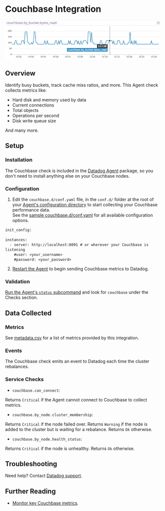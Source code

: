 # Couchbase Integration

![Couchbase Bytes Read][1]

## Overview

Identify busy buckets, track cache miss ratios, and more. This Agent check collects metrics like:

* Hard disk and memory used by data
* Current connections
* Total objects
* Operations per second
* Disk write queue size

And many more.

## Setup

### Installation

The Couchbase check is included in the [Datadog Agent][2] package, so you don't need to install anything else on your Couchbase nodes.

### Configuration

1. Edit the `couchbase.d/conf.yaml` file, in the `conf.d/` folder at the root of your [Agent's configuration directory][3] to start collecting your Couchbase performance data.  
	See the [sample couchbase.d/conf.yaml][4] for all available configuration options.

```
init_config:

instances:
  - server: http://localhost:8091 # or wherever your Couchbase is listening
    #user: <your_username>
    #password: <your_password>
```

2. [Restart the Agent][5] to begin sending Couchbase metrics to Datadog.


### Validation

[Run the Agent's `status` subcommand][6] and look for `couchbase` under the Checks section.

## Data Collected
### Metrics

See [metadata.csv][7] for a list of metrics provided by this integration.

### Events

The Couchbase check emits an event to Datadog each time the cluster rebalances.

### Service Checks

- `couchbase.can_connect`:

Returns `Critical` if the Agent cannot connect to Couchbase to collect metrics.

- `couchbase.by_node.cluster_membership`:

Returns `Critical` if the node failed over.
Returns `Warning` if the node is added to the cluster but is waiting for a rebalance.
Returns `Ok` otherwise.

- `couchbase.by_node.health_status`:

Returns `Critical` if the node is unhealthy. Returns `Ok` otherwise.

## Troubleshooting
Need help? Contact [Datadog support][8].

## Further Reading

* [Monitor key Couchbase metrics][9].


[1]: https://raw.githubusercontent.com/DataDog/integrations-core/master/couchbase/images/couchbase_graph.png
[2]: https://app.datadoghq.com/account/settings#agent
[3]: https://docs.datadoghq.com/agent/faq/agent-configuration-files/#agent-configuration-directory
[4]: https://github.com/DataDog/integrations-core/blob/master/couchbase/datadog_checks/couchbase/data/conf.yaml.example
[5]: https://docs.datadoghq.com/agent/faq/agent-commands/#start-stop-restart-the-agent
[6]: https://docs.datadoghq.com/agent/faq/agent-commands/#agent-status-and-information
[7]: https://github.com/DataDog/integrations-core/blob/master/couchbase/metadata.csv
[8]: https://docs.datadoghq.com/help
[9]: https://www.datadoghq.com/blog/monitoring-couchbase-performance-datadog
